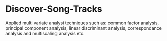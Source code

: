 # Discover-Song-Tracks
Applied multi variate analysi techniques such as: 
common factor analysis, principal component analysis, linear discriminant analysis, correspondance analysis and multiscaling analysis etc.

